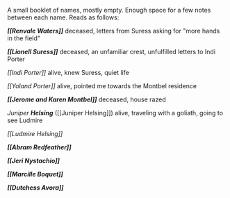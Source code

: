 A small booklet of names, mostly empty. Enough space for a few notes between each name. Reads as follows:

***[[Renvale Waters]]*** deceased, letters from Suress asking for "more hands in the field"

***[[Lionell Suress]]*** deceased, an unfamiliar crest, unfulfilled letters to Indi Porter

*[[Indi Porter]]* alive, knew Suress, quiet life

*[[Yoland Porter]]* alive, pointed me towards the Montbel residence

***[[Jerome and Karen Montbel]]*** deceased, house razed

*Juniper **Helsing*** ([[Juniper Helsing]]) alive, traveling with a goliath, going to see Ludmire

*[[Ludmire Helsing]]*

***[[Abram Redfeather]]***

***[[Jeri Nystachio]]***

***[[Marcille Boquet]]***

***[[Dutchess Avora]]***